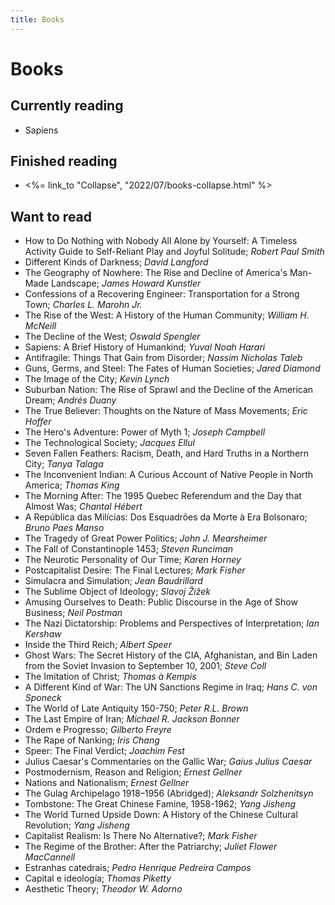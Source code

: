 ```yaml
---
title: Books
---
```


# Books

## Currently reading

* Sapiens

## Finished reading

* <%= link_to "Collapse", "2022/07/books-collapse.html" %>

## Want to read

* How to Do Nothing with Nobody All Alone by Yourself: A Timeless Activity Guide to Self-Reliant Play and Joyful Solitude; _Robert Paul Smith_
* Different Kinds of Darkness; _David Langford_
* The Geography of Nowhere: The Rise and Decline of America's Man-Made Landscape; _James Howard Kunstler_
* Confessions of a Recovering Engineer: Transportation for a Strong Town; _Charles L. Marohn Jr._
* The Rise of the West: A History of the Human Community; _William H. McNeill_
* The Decline of the West; _Oswald Spengler_
* Sapiens: A Brief History of Humankind; _Yuval Noah Harari_
* Antifragile: Things That Gain from Disorder; _Nassim Nicholas Taleb_
* Guns, Germs, and Steel: The Fates of Human Societies; _Jared Diamond_
* The Image of the City; _Kevin Lynch_
* Suburban Nation: The Rise of Sprawl and the Decline of the American Dream; _Andrés Duany_
* The True Believer: Thoughts on the Nature of Mass Movements; _Eric Hoffer_
* The Hero's Adventure: Power of Myth 1; _Joseph Campbell_
* The Technological Society; _Jacques Ellul_
* Seven Fallen Feathers: Racism, Death, and Hard Truths in a Northern City; _Tanya Talaga_
* The Inconvenient Indian: A Curious Account of Native People in North America; _Thomas King_
* The Morning After: The 1995 Quebec Referendum and the Day that Almost Was; _Chantal Hébert_
* A República das Milícias: Dos Esquadrões da Morte à Era Bolsonaro; _Bruno Paes Manso_
* The Tragedy of Great Power Politics; _John J. Mearsheimer_
* The Fall of Constantinople 1453; _Steven Runciman_
* The Neurotic Personality of Our Time; _Karen Horney_
* Postcapitalist Desire: The Final Lectures; _Mark Fisher_
* Simulacra and Simulation; _Jean Baudrillard_
* The Sublime Object of Ideology; _Slavoj Žižek_
* Amusing Ourselves to Death: Public Discourse in the Age of Show Business; _Neil Postman_
* The Nazi Dictatorship: Problems and Perspectives of Interpretation; _Ian Kershaw_
* Inside the Third Reich; _Albert Speer_
* Ghost Wars: The Secret History of the CIA, Afghanistan, and Bin Laden from the Soviet Invasion to September 10, 2001; _Steve Coll_
* The Imitation of Christ; _Thomas à Kempis_
* A Different Kind of War: The UN Sanctions Regime in Iraq; _Hans C. von Sponeck_
* The World of Late Antiquity 150-750; _Peter R.L. Brown_
* The Last Empire of Iran; _Michael R. Jackson Bonner_
* Ordem e Progresso; _Gilberto Freyre_
* The Rape of Nanking; _Iris Chang_
* Speer: The Final Verdict; _Joachim Fest_
* Julius Caesar's Commentaries on the Gallic War; _Gaius Julius Caesar_
* Postmodernism, Reason and Religion; _Ernest Gellner_
* Nations and Nationalism; _Ernest Gellner_
* The Gulag Archipelago 1918–1956 (Abridged); _Aleksandr Solzhenitsyn_
* Tombstone: The Great Chinese Famine, 1958-1962; _Yang Jisheng_
* The World Turned Upside Down: A History of the Chinese Cultural Revolution; _Yang Jisheng_
* Capitalist Realism: Is There No Alternative?; _Mark Fisher_
* The Regime of the Brother: After the Patriarchy; _Juliet Flower MacCannell_
* Estranhas catedrais; _Pedro Henrique Pedreira Campos_
* Capital e ideología; _Thomas Piketty_
* Aesthetic Theory; _Theodor W. Adorno_
